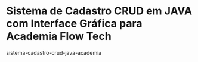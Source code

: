 # Sistema de Cadastro CRUD em JAVA com Interface Gráfica para Academia Flow Tech
sistema-cadastro-crud-java-academia
